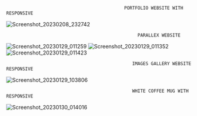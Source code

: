 
                                                PORTFOLIO WEBSITE WITH RESPONSIVE
 <!-- ![Screenshot_20230205_172256](https://user-images.githubusercontent.com/92667215/216833912-09c049c1-5136-4d8a-9b29-11100778b3b6.png) -->
![Screenshot_20230208_232742](https://user-images.githubusercontent.com/92667215/217613646-c4a72c47-b466-44ba-a13a-f4be6fed8ff5.png) 


             

                                                     PARALLEX WEBSITE
<!-- ![AILandpng](https://user-images.githubusercontent.com/92667215/215287577-e499aed6-6e7e-42e0-b3c0-7a52c524bce5.png) -->


![Screenshot_20230129_011259](https://user-images.githubusercontent.com/92667215/215287775-0e460abd-2e3f-4a3d-aaae-86e1d766bf2e.png)
![Screenshot_20230129_011352](https://user-images.githubusercontent.com/92667215/215287781-dac7b1cb-bd69-4578-9a6d-db4a24b150ce.png)
![Screenshot_20230129_011423](https://user-images.githubusercontent.com/92667215/215287783-41369285-cee2-4c78-a612-22896923a6d4.png)
 
                                                   IMAGES GALLERY WEBSITE  RESPONSIVE
 
<!-- ![Screenshot_20230129_103806](https://user-images.githubusercontent.com/92667215/215306273-50458fdd-4b95-4b20-89c6-4e4b22cceb6d.png) -->
![Screenshot_20230129_103806](https://user-images.githubusercontent.com/92667215/215306342-9bedabb0-98a9-4c11-9c44-fec1c514a828.png)
                                                                   
                                                   WHITE COFFEE MUG WITH RESPONSIVE
   

![Screenshot_20230130_014016](https://user-images.githubusercontent.com/92667215/215353404-c1e65734-4c11-4bdd-a994-dd3bfb6c50d0.png)
